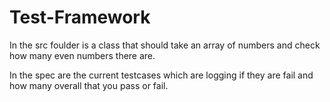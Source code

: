 # Test-Framework
In the src foulder is a class that should take an array of numbers and check how many even numbers there are.

In the spec are the current testcases which are logging if they are fail and how many overall that you pass or fail.
